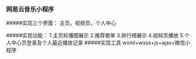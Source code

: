 ### 网易云音乐小程序
#####实现三个界面：
主页，视频页，个人中心

#####实现功能：
1.主页轮播图展示
2.推荐歌单
3.排行榜展示
4.视频页播放
5.个人中心页登录及个人最近播放记录
#####实现工具
wxml+wxss+js+ajax+微信小程序
